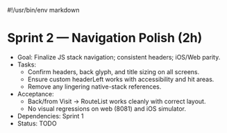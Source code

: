 #!/usr/bin/env markdown
# Sprint 2 — Navigation Polish (2h)

- Goal: Finalize JS stack navigation; consistent headers; iOS/Web parity.
- Tasks:
  - Confirm headers, back glyph, and title sizing on all screens.
  - Ensure custom headerLeft works with accessibility and hit areas.
  - Remove any lingering native-stack references.
- Acceptance:
  - Back/from Visit → RouteList works cleanly with correct layout.
  - No visual regressions on web (8081) and iOS simulator.
- Dependencies: Sprint 1
- Status: TODO

